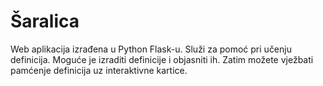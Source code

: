 # Šaralica
 Web aplikacija izrađena u Python Flask-u. Služi za pomoć pri učenju definicija. Moguće je izraditi definicije i objasniti ih. Zatim možete vježbati pamćenje definicija uz interaktivne kartice.

